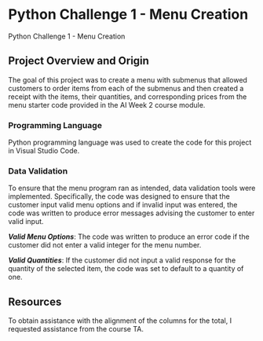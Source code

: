 # Python Challenge 1 - Menu Creation 
Python Challenge 1 - Menu Creation

## Project Overview and Origin
The goal of this project was to create a menu with submenus that allowed customers to order items from each of the submenus and then created a receipt with the items, their quantities, and corresponding prices from the menu starter code provided in the AI Week 2 course module.

### Programming Language
Python programming language was used to create the code for this project in Visual Studio Code.

### Data Validation 

To ensure that the menu program ran as intended, data validation tools were implemented. Specifically, the code was designed to ensure that the customer input valid menu options and if invalid input was entered, the code was written to produce error messages advising the customer to enter valid input.

**_Valid Menu Options_**: The code was written to produce an error code if the customer did not enter a valid integer for the menu number.

**_Valid Quantities_**: If the customer did not input a valid response for the quantity of the selected item, the code was set to default to a quantity of one.

## Resources 
To obtain assistance with the alignment of the columns for the total, I requested assistance from the course TA. 
